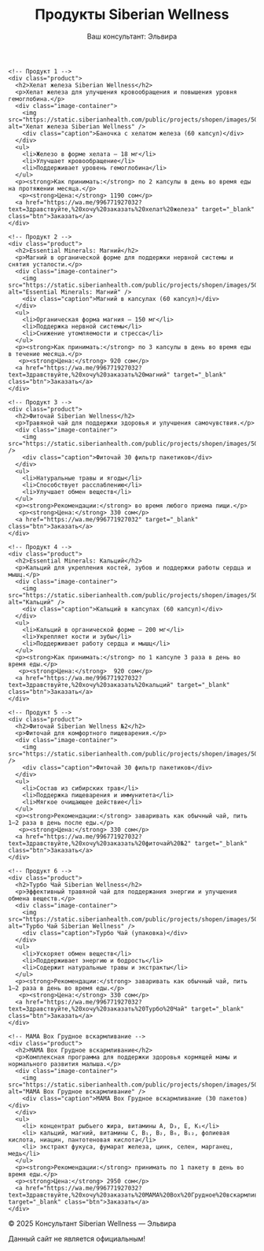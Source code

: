 
<html lang="ru">
<head>
  <meta charset="UTF-8" />
<meta name="viewport" content="width=device-width, initial-scale=1.0">
  <title>Siberian-Welness | Landing page for my business</title>
  <meta name="description" content="Landing page for my business" />
  <style>
    /* Базовые стили */
    body {
/* Основные стили для страницы */
body {
  font-family: Arial, sans-serif; /* Шрифт текста */
  background-color: #f8f8f8; /* Цвет фона страницы */
  margin: 0; /* Убираем внешние отступы */
  padding: 10px; /* Внутренние отступы */
  color: #333; /* Цвет основного текста */
}

/* Стили для шапки и подвала */
header, footer {
  text-align: center; /* Выравнивание текста по центру */
  margin-bottom: 30px; /* Отступ снизу */
}

/* Контейнер, ограничивающий ширину контента */
.container {
  max-width: 900px; /* Максимальная ширина */
  margin: 0 auto; /* Центрирование по горизонтали */
}

/* Блок одного товара или продукта */
.product {
  background-color: #fff; /* Фон — белый */
  border: 1px solid #ddd; /* Светло-серая рамка */
  border-radius: 8px; /* Скругление углов */
  padding: 20px; /* Внутренние отступы */
  margin-bottom: 25px; /* Отступ снизу */
  box-shadow: 0 2px 6px rgba(0,0,0,0.1); /* Тень */
}

/* Контейнер для изображения */
.image-container {
  text-align: center; /* Центрирование картинки */
  margin-bottom: 10px; /* Отступ снизу */
}

/* Изображения в карточке */
.image-container img {
  max-width: 250px; /* Максимальная ширина */
  height: auto; /* Автоматическая высота */
  border-radius: 6px; /* Скругление углов */
}

/* Подпись под изображением */
.caption {
  font-size: 14px; /* Размер шрифта */
  color: #777; /* Серый цвет */
  margin-top: 5px; /* Отступ сверху */
}

/* Кнопка */
.btn {
  display: inline-block; /* Отображается как строчно-блочный элемент */
  margin-top: 15px; /* Отступ сверху */
  padding: 10px 20px; /* Внутренние отступы */
  background-color: #27ae60; /* Цвет фона (зелёный) */
  color: #fff; /* Цвет текста — белый */
  text-decoration: none; /* Убираем подчёркивание */
  border-radius: 5px; /* Скругление углов */
  font-weight: bold; /* Жирный текст */
  transition: background-color 0.3s ease; /* Плавное изменение фона при наведении */
}

/* Поведение кнопки при наведении */
.btn:hover {
  background-color: #1e8449; /* Более тёмный зелёный */
}

/* Стили для списков */
ul {
  padding-left: 20px; /* Отступ слева */
  margin-top: 10px; /* Отступ сверху */
  margin-bottom: 10px; /* Отступ снизу */
}

/* 📱 Медиа-запрос — стили для мобильных устройств (до 768px шириной) */
@media (max-width: 768px) {
  body {
    padding: 10px;
    font-size: 18px; /* Увеличиваем базовый размер шрифта */
  }

  h1 {
    font-size: 28px; /* Заголовок h1 поменьше */
  }

  h2 {
    font-size: 22px; /* Заголовок h2 поменьше */
  }

  p, li {
    font-size: 16px; /* Размер шрифта для абзацев и списков */
  }

  .caption {
    font-size: 14px;
  }

  .btn {
    display: block; /* Кнопка на всю ширину */
    width: 100%;
    font-size: 16px;
    padding: 12px 24px;
    text-align: center;
    margin-top: 20px;
  }

  .image-container img {
    max-width: 100%; /* Картинка растягивается на всю ширину */
  }

  header p,
  footer p {
    font-size: 16px;
  }

  .product {
    padding: 15px;
  }
}

  </style>
</head>

  <header>
    <h1>Продукты Siberian Wellness</h1>
    <p>Ваш консультант: Эльвира</p>
  </header>

  <div class="container">

    <!-- Продукт 1 -->
    <div class="product">
      <h2>Хелат железа Siberian Wellness</h2>
      <p>Хелат железа для улучшения кровообращения и повышения уровня гемоглобина.</p>
      <div class="image-container">
        <img src="https://static.siberianhealth.com/public/projects/shopen/images/50/_resize/501290_1e04a14d_fit_300_300.jpg" alt="Хелат железа Siberian Wellness" />
        <div class="caption">Баночка с хелатом железа (60 капсул)</div>
      </div>
      <ul>
        <li>Железо в форме хелата — 18 мг</li>
        <li>Улучшает кровообращение</li>
        <li>Поддерживает уровень гемоглобина</li>
      </ul>
      <p><strong>Как принимать:</strong> по 2 капсулы в день во время еды на протяжении месяца.</p>
       <p><strong>Цена:</strong> 1190 сом</p>
      <a href="https://wa.me/996771927032?text=Здравствуйте,%20хочу%20заказать%20хелат%20железа" target="_blank" class="btn">Заказать</a>
    </div>

    <!-- Продукт 2 -->
    <div class="product">
      <h2>Essential Minerals: Магний</h2>
      <p>Магний в органической форме для поддержки нервной системы и снятия усталости.</p>
      <div class="image-container">
        <img src="https://static.siberianhealth.com/public/projects/shopen/images/50/_resize/500629_b968dfed_fit_300_300.png" alt="Essential Minerals: Магний" />
        <div class="caption">Магний в капсулах (60 капсул)</div>
      </div>
      <ul>
        <li>Органическая форма магния — 150 мг</li>
        <li>Поддержка нервной системы</li>
        <li>Снижение утомляемости и стресса</li>
      </ul>
      <p><strong>Как принимать:</strong> по 3 капсулы в день во время еды в течение месяца.</p>
       <p><strong>Цена:</strong> 920 сом</p>
      <a href="https://wa.me/996771927032?text=Здравствуйте,%20хочу%20заказать%20магний" target="_blank" class="btn">Заказать</a>
    </div>

    <!-- Продукт 3 -->
    <div class="product">
      <h2>Фиточай Siberian Wellness</h2>
      <p>Травяной чай для поддержки здоровья и улучшения самочувствия.</p>
      <div class="image-container">
        <img src="https://static.siberianhealth.com/public/projects/shopen/images/50/_resize/500586_sq_4f8e913a_fit_300_300.png" />
        <div class="caption">Фиточай 30 фильтр пакетиков</div>
      </div>
      <ul>
        <li>Натуральные травы и ягоды</li>
        <li>Способствует расслаблению</li>
        <li>Улучшает обмен веществ</li>
      </ul>
      <p><strong>Рекомендации:</strong> во время любого приема пищи.</p>
       <p><strong>Цена:</strong> 330 сом</p>
      <a href="https://wa.me/996771927032" target="_blank" class="btn">Заказать</a>
    </div>

    <!-- Продукт 4 -->
    <div class="product">
      <h2>Essential Minerals: Кальций</h2>
      <p>Кальций для укрепления костей, зубов и поддержки работы сердца и мышц.</p>
      <div class="image-container">
        <img src="https://static.siberianhealth.com/public/projects/shopen/images/50/_resize/500628_ae4723fd_fit_300_300.png" alt="Кальций" />
        <div class="caption">Кальций в капсулах (60 капсул)</div>
      </div>
      <ul>
        <li>Кальций в органической форме — 200 мг</li>
        <li>Укрепляет кости и зубы</li>
        <li>Поддерживает работу сердца и мышц</li>
      </ul>
      <p><strong>Как принимать:</strong> по 1 капсуле 3 раза в день во время еды.</p>
       <p><strong>Цена:</strong>  920 сом</p>
      <a href="https://wa.me/996771927032?text=Здравствуйте,%20хочу%20заказать%20кальций" target="_blank" class="btn">Заказать</a>
    </div>

    <!-- Продукт 5 -->
    <div class="product">
      <h2>Фиточай Siberian Wellness №2</h2>
      <p>Фиточай для комфортного пищеварения.</p>
      <div class="image-container">
        <img src="https://static.siberianhealth.com/public/projects/shopen/images/50/_resize/500585_sq_831517ab_fit_300_300.png" />
        <div class="caption">Фиточай 30 фильтр пакетиков</div>
      </div>
      <ul>
        <li>Состав из сибирских трав</li>
        <li>Поддержка пищеварения и иммунитета</li>
        <li>Мягкое очищающее действие</li>
      </ul>
      <p><strong>Рекомендации:</strong> заваривать как обычный чай, пить 1–2 раза в день после еды.</p>
       <p><strong>Цена:</strong> 330 сом</p>
      <a href="https://wa.me/996771927032?text=Здравствуйте,%20хочу%20заказать%20фиточай%20№2" target="_blank" class="btn">Заказать</a>
    </div>

    <!-- Продукт 6 -->
    <div class="product">
      <h2>Турбо Чай Siberian Wellness</h2>
      <p>Эффективный травяной чай для поддержания энергии и улучшения обмена веществ.</p>
      <div class="image-container">
        <img src="https://static.siberianhealth.com/public/projects/shopen/images/50/_resize/501501_box_180176c0_fit_300_300.jpg" alt="Турбо Чай Siberian Wellness" />
        <div class="caption">Турбо Чай (упаковка)</div>
      </div>
      <ul>
        <li>Ускоряет обмен веществ</li>
        <li>Поддерживает энергию и бодрость</li>
        <li>Содержит натуральные травы и экстракты</li>
      </ul>
      <p><strong>Рекомендации:</strong> заваривать как обычный чай, пить 1–2 раза в день во время еды.</p>
       <p><strong>Цена:</strong> 330 сом</p>
      <a href="https://wa.me/996771927032?text=Здравствуйте,%20хочу%20заказать%20Турбо%20Чай" target="_blank" class="btn">Заказать</a>
    </div>

    <!-- MAMA Box Грудное вскармливание -->
    <div class="product">
      <h2>MAMA Box Грудное вскармливание</h2>
      <p>Комплексная программа для поддержки здоровья кормящей мамы и нормального развития малыша.</p>
      <div class="image-container">
        <img src="https://static.siberianhealth.com/public/projects/shopen/images/50/_resize/500701_new_3f44803c_fit_300_300.png" alt="MAMA Box Грудное вскармливание" />
        <div class="caption">MAMA Box Грудное вскармливание (30 пакетов)</div>
      </div>
      <ul>
        <li> концентрат рыбьего жира, витамины A, D₃, E, K₁</li>
        <li> кальций, магний, витамины C, B₁, B₂, B₆, B₁₂, фолиевая кислота, ниацин, пантотеновая кислота</li>
        <li> экстракт фукуса, фумарат железа, цинк, селен, марганец, медь</li>
      </ul>
      <p><strong>Рекомендации:</strong> принимать по 1 пакету в день во время еды.</p>
      <p><strong>Цена:</strong> 2950 сом</p>
      <a href="https://wa.me/996771927032?text=Здравствуйте,%20хочу%20заказать%20MAMA%20Box%20Грудное%20вскармливание" target="_blank" class="btn">Заказать</a>
    </div>

  </div>

  <footer>
    <p>© 2025 Консультант Siberian Wellness — Эльвира</p>
    <p>Данный сайт не является официальным!</p>
  </footer>
<meta name="viewport" content="width=device-width, initial-scale=1.0">


</html>
